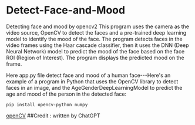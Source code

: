# Detect-Face-and-Mood
Detecting face and mood by opencv2
This program uses the camera as the video source, OpenCV to detect the faces and a pre-trained deep learning model to identify the mood of the face. The program detects faces in the video frames using the Haar cascade classifier, then it uses the DNN (Deep Neural Network) model to predict the mood of the face based on the face ROI (Region of Interest). The program displays the predicted mood on the frame.


Here app.py file detect face and mood of a human face---Here's an example of a program in Python that uses the OpenCV library to detect faces in an image, and the AgeGenderDeepLearningModel to predict the age and mood of the person in the detected face:



```
pip install opencv-python numpy
```

[openCV](https://github.com/kipr/opencv)
##Credit : written  by ChatGPT
